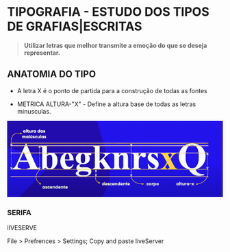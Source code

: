 # TIPOGRAFIA - ESTUDO DOS TIPOS DE GRAFIAS|ESCRITAS

> **Utilizar letras que melhor transmite a emoção do que se deseja representar.**

## ANATOMIA DO TIPO

- A letra X é o ponto de partida para a construção de todas as fontes
 
- METRICA ALTURA-"X" - Define a altura base de todas as letras minusculas.

![Anatomia das letras](tipografia-anatomia.png) <!--![Alt ou título da imagem](URL da imagem)-->

### SERIFA


lIVESERVE

File > Prefrences > Settings; Copy and paste liveServer



